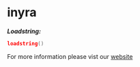 # inyra

***Loadstring:***
```lua
loadstring()
```

For more information please vist our [website](https://inyra.cc)

